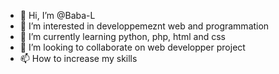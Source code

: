 - 👋 Hi, I’m @Baba-L
- 👀 I’m interested in developpemeznt web and programmation
- 🌱 I’m currently learning python, php, html and css
- 💞️ I’m looking to collaborate on web developper project
- 📫 How to increase my skills

<!---
Baba-L/Baba-L is a ✨ special ✨ repository because its `README.md` (this file) appears on your GitHub profile.
You can click the Preview link to take a look at your changes.
--->
